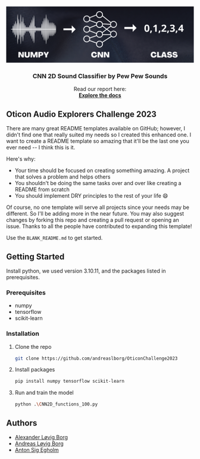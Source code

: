 <!-- PROJECT SHIELDS -->
<!--
[![Contributors][contributors-shield]][contributors-url]
[![Forks][forks-shield]][forks-url]
[![Stargazers][stars-shield]][stars-url]
[![Issues][issues-shield]][issues-url]
[![MIT License][license-shield]][license-url]
[![LinkedIn][linkedin-shield]][linkedin-url]
-->


<!-- PROJECT LOGO -->
<br />
<div align="center">
  <a href="">
    <img src="oticon_header.png" alt="Logo">
  </a>

  <h3 align="center">CNN 2D Sound Classifier by Pew Pew Sounds</h3>

  <p align="center">
    Read our report here:
    <br />
    <a href="https://github.com/othneildrew/Best-README-Template"><strong>Explore the docs</strong></a>
    <br />
  </p>
</div>



<!-- ABOUT THE PROJECT -->
## Oticon Audio Explorers Challenge 2023

There are many great README templates available on GitHub; however, I didn't find one that really suited my needs so I created this enhanced one. I want to create a README template so amazing that it'll be the last one you ever need -- I think this is it.

Here's why:
* Your time should be focused on creating something amazing. A project that solves a problem and helps others
* You shouldn't be doing the same tasks over and over like creating a README from scratch
* You should implement DRY principles to the rest of your life :smile:

Of course, no one template will serve all projects since your needs may be different. So I'll be adding more in the near future. You may also suggest changes by forking this repo and creating a pull request or opening an issue. Thanks to all the people have contributed to expanding this template!

Use the `BLANK_README.md` to get started.



<!-- GETTING STARTED -->
## Getting Started

Install python, we used version 3.10.11, and the packages listed in prerequisites.

### Prerequisites

* numpy
* tensorflow
* scikit-learn

### Installation

1. Clone the repo
   ```sh
   git clone https://github.com/andreaslborg/OticonChallenge2023
   ```
2. Install packages
   ```sh
   pip install numpy tensorflow scikit-learn
   ```
3. Run and train the model
   ```sh
   python .\CNN2D_functions_100.py
   ```


<!-- Authors -->
## Authors

* <a href="https://github.com/aborg123">Alexander Løvig Borg</a>
* <a href="https://github.com/andreaslborg">Andreas Løvig Borg</a>
* <a href="https://github.com/Anantonon">Anton Sig Egholm</a>
